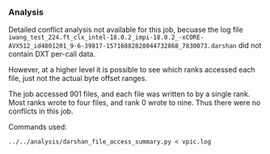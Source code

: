 ### Analysis

Detailed conflict analysis not available for this job, becuase the log file `iwang_test_224.ft_clx_intel-18.0.2_impi-18.0.2_-xCORE-AVX512_id4801201_9-6-39817-15716882828044732868_7830073.darshan` did not contain DXT per-call data.

However, at a higher level it is possible to see which ranks accessed each file, just not the actual byte offset ranges.

The job accessed 901 files, and each file was written to by a single rank. Most ranks wrote to four files, and rank 0 wrote to nine. Thus there were no conflicts in this job.

Commands used:
```
../../analysis/darshan_file_access_summary.py < vpic.log
```
